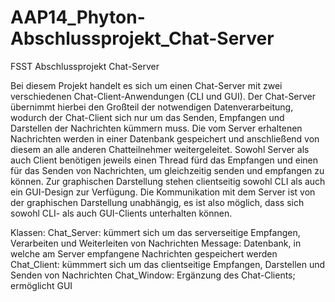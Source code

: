 # AAP14_Phyton-Abschlussprojekt_Chat-Server
FSST Abschlussprojekt Chat-Server

Bei diesem Projekt handelt es sich um einen Chat-Server mit zwei verschiedenen Chat-Client-Anwendungen (CLI und GUI). Der Chat-Server übernimmt hierbei den Großteil
der notwendigen Datenverarbeitung, wodurch der Chat-Client sich nur um das Senden, Empfangen und Darstellen der Nachrichten kümmern muss. Die vom Server erhaltenen
Nachrichten werden in einer Datenbank gespeichert und anschließend von diesem an alle anderen Chatteilnehmer weitergeleitet. Sowohl Server als auch Client benötigen
jeweils einen Thread fürd das Empfangen und einen für das Senden von Nachrichten, um gleichzeitig senden und empfangen zu können. Zur graphischen Darstellung stehen
clientseitig sowohl CLI als auch ein GUI-Design zur Verfügung. Die Kommunikation mit dem Server ist von der graphischen Darstellung unabhängig, es ist also möglich,
dass sich sowohl CLI- als auch GUI-Clients unterhalten können.

Klassen:
  Chat_Server: kümmert sich um das serverseitige Empfangen, Verarbeiten und Weiterleiten von Nachrichten
  Message: Datenbank, in welche am Server empfangene Nachrichten gespeichert werden
  Chat_Client: kümmmert sich um das clientseitige Empfangen, Darstellen und Senden von Nachrichten
  Chat_Window: Ergänzung des Chat-Clients; ermöglicht GUI
